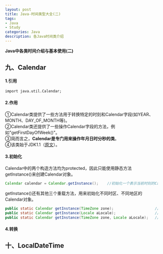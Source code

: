```yaml
---
layout: post
title: Java-时间类型大全(二)
tags:
- Java 
- Study
categories: Java
description: 各Java时间类介绍
---  
```

**Java中各类时间介绍与基本使用(二)**

<!-- more -->
## 九、Calendar
#### 1.引用
```text
import java.util.Calendar;
```
#### 2.作用
①Calendar类提供了一些方法用于转换特定的时刻和Calendar字段(如YEAR、MONTH、DAY_OF_MONTH等)。  
②Calendar类还提供了一些操作Calendar字段的方法，例如"getFirstDayOfWeek()"。  
③简而言之，**Calendar是专门用来操作年月日时分秒的类**。  
④该类始于JDK1.1（[原文](https://docs.oracle.com/javase/8/docs/api/java/util/Calendar.html)）。
#### 3.初始化
Calendar中的两个构造方法均为protected，因此只能使用静态方法getInstance()来创建Calendar对象。  
```java
Calendar calendar = Calendar.getInstance();    //初始化一个表示当前时刻的Calendar对象
```
getInstance()还有其他三个重载方法，用来初始化不同时区、不同地区的Calendar对象。
```java
public static Calendar getInstance(TimeZone zone);                   //指定时区
public static Calendar getInstance(Locale aLocale);                  //指定地区
public static Calendar getInstance(TimeZone zone, Locale aLocale);   //指定时区和地区
```
#### 4.转换
## 十、LocalDateTime